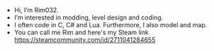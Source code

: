 -  Hi, I’m Rim032.
-  I’m interested in modding, level design and coding.
-  I often code in C, C# and Lua. Furthermore, I also model and map.
-  You can call me Rim and here's my Steam link https://steamcommunity.com/id/2711041284655
